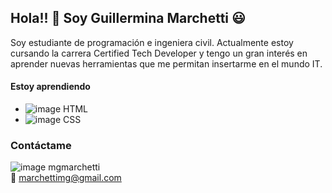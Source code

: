 ## Hola!! :wave: Soy Guillermina Marchetti :smiley:

Soy estudiante de programación e ingeniera civil.
Actualmente estoy cursando la carrera Certified Tech Developer y tengo un gran interés en aprender nuevas herramientas que me permitan insertarme en el mundo IT.

#### Estoy aprendiendo

 * ![image](https://user-images.githubusercontent.com/97122665/148116272-f7132d62-942b-4ae1-b54b-e318d2140545.png) HTML                                                                                                                                           
 * ![image](https://user-images.githubusercontent.com/97122665/148116429-f58a8e9e-13da-4b4b-b39b-95b2cf377036.png) CSS                                
                                                                                                                                         

### Contáctame
![image](https://user-images.githubusercontent.com/97122665/148116505-6086f231-68d3-457d-9ea2-49b58591f6e8.png) mgmarchetti </br>
:e-mail: marchettimg@gmail.com

